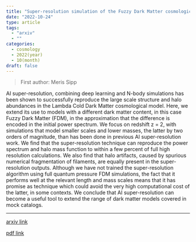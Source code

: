 ```yaml
---
title: "Super-resolution simulation of the Fuzzy Dark Matter cosmological model"
date: "2022-10-24"
type: article
tags:
  - "arxiv"
  - ""
categories:
  - cosmology
  - 2022(year)
  - 10(month)
draft: false
---
```


> First author: Meris Sipp

 AI super-resolution, combining deep learning and N-body simulations has been
shown to successfully reproduce the large scale structure and halo abundances
in the Lambda Cold Dark Matter cosmological model. Here, we extend its use to
models with a different dark matter content, in this case Fuzzy Dark Matter
(FDM), in the approximation that the difference is encoded in the initial power
spectrum. We focus on redshift z = 2, with simulations that model smaller
scales and lower masses, the latter by two orders of magnitude, than has been
done in previous AI super-resolution work. We find that the super-resolution
technique can reproduce the power spectrum and halo mass function to within a
few percent of full high resolution calculations. We also find that halo
artifacts, caused by spurious numerical fragmentation of filaments, are equally
present in the super-resolution outputs. Although we have not trained the
super-resolution algorithm using full quantum pressure FDM simulations, the
fact that it performs well at the relevant length and mass scales means that it
has promise as technique which could avoid the very high computational cost of
the latter, in some contexts. We conclude that AI super-resolution can become a
useful tool to extend the range of dark matter models covered in mock catalogs.

---
[arxiv link](http://arxiv.org/abs/2210.12907v1)

[pdf link](http://arxiv.org/pdf/2210.12907v1)